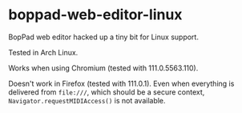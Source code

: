 # boppad-web-editor-linux

BopPad web editor hacked up a tiny bit for Linux support.

Tested in Arch Linux.

Works when using Chromium (tested with 111.0.5563.110).

Doesn't work in Firefox (tested with 111.0.1).  Even when everything is delivered from `file:///`, which should be a secure context, `Navigator.requestMIDIAccess()` is not available.
